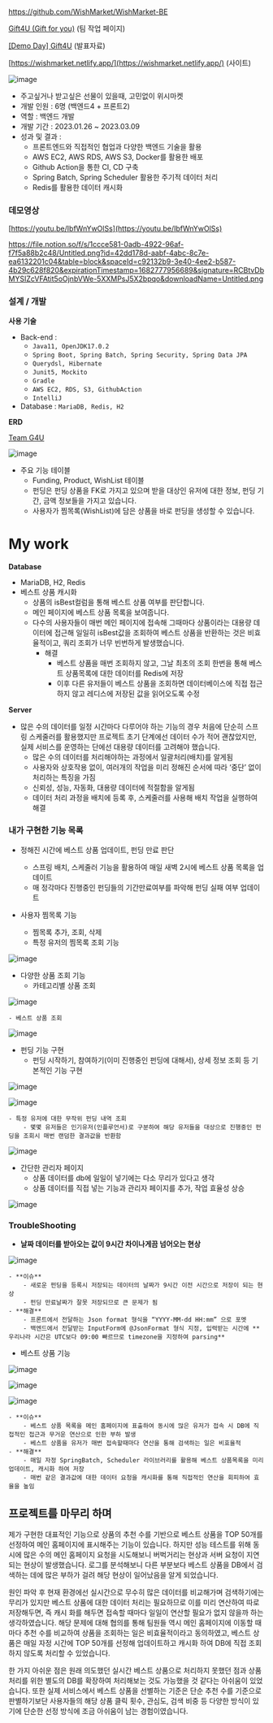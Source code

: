 https://github.com/WishMarket/WishMarket-BE

[Gift4U (Gift for you)](https://www.notion.so/Gift4U-Gift-for-you-f1afd19acafc44e6b93ac3d661a32182) (팀 작업 페이지)

[[Demo Day] Gift4U](https://www.notion.so/Demo-Day-Gift4U-c68d3847d43245ef98b94aeebebc433a) (발표자료)

[https://wishmarket.netlify.app/](https://wishmarket.netlify.app/) (사이트)

![image](https://user-images.githubusercontent.com/79897135/235173030-c33f80b0-8cc8-465b-8957-4a83a13ddeb2.png)

- 주고싶거나 받고싶은 선물이 있을때, 고민없이 위시마켓
- 개발 인원 :  6명 (백엔드4 + 프론트2)
- 역할 : 백엔드 개발
- 개발 기간 : 2023.01.26 ~ 2023.03.09
- 성과 및 결과 :
    - 프론트엔드와 직접적인 협업과 다양한 백엔드 기술을 활용
    - AWS EC2, AWS RDS, AWS S3, Docker를 활용한 배포
    - Github Action을 통한 CI, CD 구축
    - Spring Batch, Spring Scheduler 활용한 주기적 데이터 처리
    - Redis를 활용한 데이터 캐시화

### 데모영상

[https://youtu.be/IbfWnYwOlSs](https://youtu.be/IbfWnYwOlSs)

https://file.notion.so/f/s/1ccce581-0adb-4922-96af-f7f5a88b2c48/Untitled.png?id=42dd178d-aabf-4abc-8c7e-ea6132201c04&table=block&spaceId=c92132b9-3e40-4ee2-b587-4b29c628f820&expirationTimestamp=1682777956689&signature=RCBtvDbMYSIZcVFAtit5oOjnbVWe-5XXMPsJ5X2bpqo&downloadName=Untitled.png

### 설계 / 개발

**사용 기술** 

- Back-end :
    - `Java11, OpenJDK17.0.2`
    - `Spring Boot, Spring Batch, Spring Security, Spring Data JPA`
    - `Querydsl, Hibernate`
    - `Junit5, Mockito`
    - `Gradle`
    - `AWS EC2, RDS, S3, GithubAction`
    - `IntelliJ`
- Database : `MariaDB, Redis, H2`

**ERD** 

[Team G4U](https://www.erdcloud.com/d/6DmtMZZyuhs3ZZNaj)

![image](https://user-images.githubusercontent.com/79897135/235173170-2667d12c-a54c-4f7f-8eee-a643b420f3e0.png)

- 주요 기능 테이블
    - Funding, Product, WishList 테이블
    - 펀딩은 펀딩 상품을 FK로 가지고 있으며 받을 대상인 유저에 대한 정보, 펀딩 기간, 금액 정보들을 가지고 있습니다.
    - 사용자가 찜목록(WishList)에 담은 상품을 바로 펀딩을 생성할 수 있습니다.

# My work

**Database** 

- MariaDB, H2, Redis
- 베스트 상품 캐시화
    - 상품의 isBest컬럼을 통해 베스트 상품 여부를 판단합니다.
    - 메인 페이지에 베스트 상품 목록을 보여줍니다.
    - 다수의 사용자들이 매번 메인 페이지에 접속해 그때마다 상품이라는 대용량 데이터에 접근해 일일히 isBest값을 조회하여 베스트 상품을 반환하는 것은 비효율적이고, 쿼리 조회가 너무 빈번하게 발생했습니다.
        - 해결
            - 베스트 상품을 매번 조회하지 않고, 그날 최초의 조회 한번을 통해 베스트 상품목록에 대한 데이터를 Redis에 저장
            - 이후 다른 유저들이 베스트 상품을 조회하면 데이터베이스에 직접 접근하지 않고 레디스에 저장된 값을 읽어오도록 수정

**Server**

- 많은 수의 데이터를 일정 시간마다 다루어야 하는 기능의 경우 처음에 단순히 스프링 스케줄러를 활용했지만 프로젝트 초기 단계에선 데이터 수가 적어 괜찮았지만, 실제 서비스를 운영하는 단에선 대용량 데이터를 고려해야 했습니다.
    - 많은 수의 데이터를 처리해야하는 과정에서 일괄처리(배치)를 알게됨
    - 사용자와 상호작용 없이, 여러개의 작업을 미리 정해진 순서에 따라 ‘중단’ 없이 처리하는 특징을 가짐
    - 신뢰성, 성능, 자동화, 대용량 데이터에 적절함을 알게됨
    - 데이터 처리 과정을 배치에 등록 후, 스케줄러를 사용해 배치 작업을 실행하여 해결

### 내가 구현한 기능 목록

- 정해진 시간에 베스트 상품 업데이트, 펀딩 만료 판단
    - 스프링 배치, 스케줄러 기능을 활용하여 매일 새벽 2시에 베스트 상품 목록을 업데이트
    - 매 정각마다 진행중인 펀딩들의 기간만료여부를 파악해 펀딩 실패 여부 업데이트
    
- 사용자 찜목록 기능
    - 찜목록 추가, 조회, 삭제
    - 특정 유저의 찜목록 조회 기능
    
![image](https://user-images.githubusercontent.com/79897135/235173229-e0e052b6-1671-4595-bc2d-754c1747b561.png)
    
- 다양한 상품 조회 기능
    - 카테고리별 상품 조회
    
![image](https://user-images.githubusercontent.com/79897135/235173333-4b09ece6-61f5-49da-95df-bd456525d128.png)
    
    - 베스트 상품 조회
    
![image](https://user-images.githubusercontent.com/79897135/235173392-80c3caf6-506e-4d80-88ee-7786f63a55c8.png)
    

- 펀딩 기능 구현
    - 펀딩 시작하기, 참여하기(이미 진행중인 펀딩에 대해서), 상세 정보 조회 등 기본적인 기능 구현
        
![image](https://user-images.githubusercontent.com/79897135/235173465-df2c3684-9d64-4426-b396-6c119c2f7709.png)
        
![image](https://user-images.githubusercontent.com/79897135/235173513-cb04b6af-043f-4680-af62-905732d51003.png)
        
    
    - 특정 유저에 대한 무작위 펀딩 내역 조회
        - 몇몇 유저들은 인기유저(인플루언서)로 구분하여 해당 유저들을 대상으로 진행중인 펀딩을 조회시 매번 랜덤한 결과값을 반환함
        
![image](https://user-images.githubusercontent.com/79897135/235173552-2c00261f-1406-4e1f-a0c4-54f311d55c0b.png)
        
    

- 간단한 관리자 페이지
    - 상품 데이터를 db에 일일이 넣기에는 다소 무리가 있다고 생각
    - 상품 데이터를 직접 넣는 기능과 관리자 페이지를 추가, 작업 효율성 상승
        
![image](https://user-images.githubusercontent.com/79897135/235173614-e93be201-49dd-435e-bb6b-5a9052b659d8.png)
        

### TroubleShooting

- **날짜 데이터를 받아오는 값이 9시간 차이나게끔 넘어오는 현상**
    
![image](https://user-images.githubusercontent.com/79897135/235173680-cd587315-b3bb-4c07-a79f-3c017dcd8398.png)
    
    - **이슈**
        - 새로운 펀딩을 등록시 저장되는 데이터의 날짜가 9시간 이전 시간으로 저장이 되는 현상
        - 펀딩 만료날짜가 잘못 저장되므로 큰 문제가 됨
    - **해결**
        - 프론트에서 전달하는 Json format 형식을 “YYYY-MM-dd HH:mm” 으로 포멧
        - 백엔드에서 전달받는 InputForm에 @JsonFormat 형식 지정, 입력받는 시간에 **우리나라 시간은 UTC보다 09:00 빠르므로 timezone을 지정하여 parsing**

- 베스트 상품 기능
    
![image](https://user-images.githubusercontent.com/79897135/235173715-a0f6410e-6229-4e9d-8ed1-b25e1c5b2afd.png)
    
![image](https://user-images.githubusercontent.com/79897135/235173758-b22337da-a785-4319-9019-d4949330a1e8.png)
    
![image](https://user-images.githubusercontent.com/79897135/235173786-679919b6-3b76-4b6e-acdc-5be9afd087b6.png)
    
    - **이슈**
        - 베스트 상품 목록을 메인 홈페이지에 표출하여 동시에 많은 유저가 접속 시 DB에 직접적인 접근과 무거운 연산으로 인한 부하 발생
        - 베스트 상품을 유저가 매번 접속할때마다 연산을 통해 검색하는 일은 비효율적
    - **해결**
        - 매일 자정 SpringBatch, Scheduler 라이브러리를 활용해 베스트 상품목록을 미리 업데이트, 캐시화 하여 저장
        - 매번 같은 결과값에 대한 데이터 요청을 캐시화를 통해 직접적인 연산을 회피하여 효율을 높임

## 프로젝트를 마무리 하며

 제가 구현한 대표적인 기능으로 상품의 추천 수를 기반으로 베스트 상품을 TOP 50개를 선정하여 메인 홈페이지에 표시해주는 기능이 있습니다. 하지만 성능 테스트를 위해 동시에 많은 수의 메인 홈페이지 요청을 시도해보니 버벅거리는 현상과 서버 요청이 지연되는 현상이 발생했습니다. 로그를 분석해보니 다른 부분보다 베스트 상품을 DB에서 검색하는 데에 많은 부하가 걸려 해당 현상이 일어났음을 알게 되었습니다. 

 원인 파악 후 현재 환경에선 실시간으로 무수히 많은 데이터를 비교해가며 검색하기에는 무리가 있지만 베스트 상품에 대한 데이터 처리는 필요하므로 이를 미리 연산하여 따로 저장해두면, 즉 캐시 화를 해두면 접속할 때마다 일일이 연산할 필요가 없지 않을까 하는 생각하였습니다. 해당 문제에 대해 협의를 통해 팀원들 역시 메인 홈페이지에 이동할 때마다 추천 수를 비교하여 상품을 조회하는 일은 비효율적이라고 동의하였고, 베스트 상품은 매일 자정 시간에 TOP 50개를 선정해 업데이트하고 캐시화 하여 DB에 직접 조회하지 않도록 처리할 수 있었습니다. 

 한 가지 아쉬운 점은 원래 의도했던 실시간 베스트 상품으로 처리하지 못했던 점과 상품 처리를 위한 별도의 DB를 확장하여 처리해보는 것도 가능했을 것 같다는 아쉬움이 있었습니다. 또한 실제 서비스에서 베스트 상품을 선별하는 기준은 단순 추천 수를 기준으로 판별하기보단 사용자들의 해당 상품 클릭 횟수, 관심도, 검색 비중 등 다양한 방식이 있기에 단순한 선정 방식에 조금 아쉬움이 남는 경험이였습니다.
